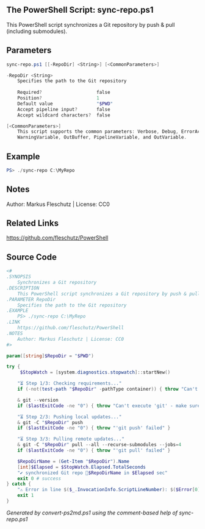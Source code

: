 ## The PowerShell Script: sync-repo.ps1

This PowerShell script synchronizes a Git repository by push & pull (including submodules).

## Parameters
```powershell
sync-repo.ps1 [[-RepoDir] <String>] [<CommonParameters>]

-RepoDir <String>
    Specifies the path to the Git repository
    
    Required?                    false
    Position?                    1
    Default value                "$PWD"
    Accept pipeline input?       false
    Accept wildcard characters?  false

[<CommonParameters>]
    This script supports the common parameters: Verbose, Debug, ErrorAction, ErrorVariable, WarningAction, 
    WarningVariable, OutBuffer, PipelineVariable, and OutVariable.
```

## Example
```powershell
PS> ./sync-repo C:\MyRepo

```

## Notes
Author: Markus Fleschutz | License: CC0

## Related Links
https://github.com/fleschutz/PowerShell

## Source Code
```powershell
<#
.SYNOPSIS
	Synchronizes a Git repository 
.DESCRIPTION
	This PowerShell script synchronizes a Git repository by push & pull (including submodules).
.PARAMETER RepoDir
	Specifies the path to the Git repository
.EXAMPLE
	PS> ./sync-repo C:\MyRepo
.LINK
	https://github.com/fleschutz/PowerShell
.NOTES
	Author: Markus Fleschutz | License: CC0
#>

param([string]$RepoDir = "$PWD")

try {
	 $StopWatch = [system.diagnostics.stopwatch]::startNew()

	"⏳ Step 1/3: Checking requirements..."
	if (-not(test-path "$RepoDir" -pathType container)) { throw "Can't access directory: $RepoDir" }

	& git --version
	if ($lastExitCode -ne "0") { throw "Can't execute 'git' - make sure Git is installed and available" }

	"⏳ Step 2/3: Pushing local updates..."
	& git -C "$RepoDir" push
	if ($lastExitCode -ne "0") { throw "'git push' failed" }

	"⏳ Step 3/3: Pulling remote updates..."
	& git -C "$RepoDir" pull --all --recurse-submodules --jobs=4
	if ($lastExitCode -ne "0") { throw "'git pull' failed" }

	$RepoDirName = (Get-Item "$RepoDir").Name
	[int]$Elapsed = $StopWatch.Elapsed.TotalSeconds
	"✔️ synchronized Git repo 📂$RepoDirName in $Elapsed sec"
	exit 0 # success
} catch {
	"⚠️ Error in line $($_.InvocationInfo.ScriptLineNumber): $($Error[0])"
	exit 1
}
```

*Generated by convert-ps2md.ps1 using the comment-based help of sync-repo.ps1*
